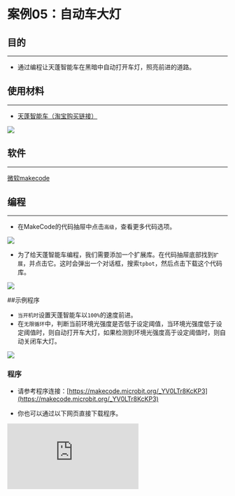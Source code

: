 ﻿---
sidebar_position: 12
sidebar_label: 自动车大灯
---

# 案例05：自动车大灯

## 目的
---
- 通过编程让天蓬智能车在黑暗中自动打开车灯，照亮前进的道路。

## 使用材料
---

- [天蓬智能车（淘宝购买链接）](https://item.taobao.com/item.htm?ft=t&id=627045784239)



![](https://wiki-media-ef.oss-cn-hongkong.aliyuncs.com/docs/microbit/microbit-smart-car/microbit-tpbot/images/TPBot_tianpeng_case_01_01.png)





## 软件
---
[微软makecode](https://makecode.microbit.org/#)


## 编程
---


- 在MakeCode的代码抽屉中点击`高级`，查看更多代码选项。

![](https://wiki-media-ef.oss-cn-hongkong.aliyuncs.com/docs/microbit/microbit-smart-car/microbit-tpbot/images/TPBot_tianpeng_case_01_02.png)

- 为了给天蓬智能车编程，我们需要添加一个扩展库。在代码抽屉底部找到`扩展`，并点击它。这时会弹出一个对话框，搜索`tpbot`，然后点击下载这个代码库。

![](https://wiki-media-ef.oss-cn-hongkong.aliyuncs.com/docs/microbit/microbit-smart-car/microbit-tpbot/images/TPBot_tianpeng_case_01_03.png)

##示例程序
- `当开机时`设置天蓬智能车以`100%`的速度前进。
- 在`无限循环`中，判断当前环境光强度是否低于设定阈值，当环境光强度低于设定阈值时，则自动打开车大灯，如果检测到环境光强度高于设定阈值时，则自动关闭车大灯。

![](https://wiki-media-ef.oss-cn-hongkong.aliyuncs.com/docs/microbit/microbit-smart-car/microbit-tpbot/images/TPBot_tianpeng_case_05_04.png)

### 程序
- 请参考程序连接：[https://makecode.microbit.org/_YV0LTr8KcKP3](https://makecode.microbit.org/_YV0LTr8KcKP3)

- 你也可以通过以下网页直接下载程序。

<div
    style={{
        position: 'relative',
        paddingBottom: '60%',
        overflow: 'hidden',
    }}
>
    <iframe
        src="https://makecode.microbit.org/_YV0LTr8KcKP3"
        frameborder="0"
        sandbox="allow-popups allow-forms allow-scripts allow-same-origin"
        style={{
            position: 'absolute',
            width: '100%',
            height: '100%',
        }}
    />
</div>

---

## 结论
---

- 开机时天蓬智能车向前行驶，当行驶到光线较暗的区域时，自动打开车灯照亮道路，当行驶到光线较亮的区域时，则自动关闭车灯。


## 思考
---


## 常见问题
---


## 相关阅读
---
